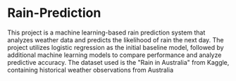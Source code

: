 # Rain-Prediction
This project is a machine learning-based rain prediction system that analyzes weather data and predicts the likelihood of rain the next day. The project utilizes logistic regression as the initial baseline model, followed by additional machine learning models to compare performance and analyze predictive accuracy. The dataset used is the "Rain in Australia" from Kaggle, containing historical weather observations from Australia
